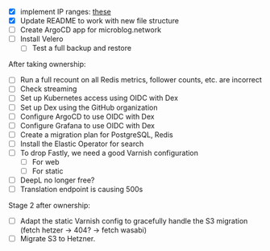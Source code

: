- [x] implement IP ranges: [these](https://github.com/hetznercloud/hcloud-cloud-controller-manager/blob/main/docs/deploy_with_networks.md#considerations-on-the-ip-ranges)
- [x] Update README to work with new file structure
- [ ] Create ArgoCD app for microblog.network
- [ ] Install Velero
  - [ ] Test a full backup and restore

After taking ownership:

- [ ] Run a full recount on all Redis metrics, follower counts, etc. are incorrect
- [ ] Check streaming
- [ ] Set up Kubernetes access using OIDC with Dex
- [ ] Set up Dex using the GitHub organization
- [ ] Configure ArgoCD to use OIDC with Dex
- [ ] Configure Grafana to use OIDC with Dex
- [ ] Create a migration plan for PostgreSQL, Redis
- [ ] Install the Elastic Operator for search
- [ ] To drop Fastly, we need a good Varnish configuration
  - [ ] For web
  - [ ] For static
- [ ] DeepL no longer free?
- [ ] Translation endpoint is causing 500s

Stage 2 after ownership:

- [ ] Adapt the static Varnish config to gracefully handle the S3 migration (fetch hetzer -> 404? -> fetch wasabi)
- [ ] Migrate S3 to Hetzner. 